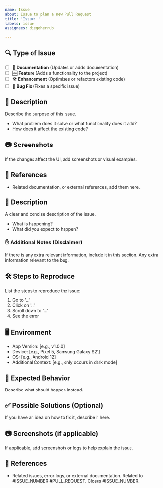 ```yaml
---
name: Issue
about: Issue to plan a new Pull Request
title: 'Issue: '
labels: issue
assignees: diegoherrub

---
```


## 🔍 Type of Issue
- [ ] 📖 **Documentation** (Updates or adds documentation)
- [ ] 🆕 **Feature** (Adds a functionality to the project)
- [ ] 🛠 **Enhancement** (Optimizes or refactors existing code)
- [ ] 🐞 **Bug Fix** (Fixes a specific issue)

## 📝 Description
Describe the purpose of this Issue.
- What problem does it solve or what functionality does it add?
- How does it affect the existing code?

## 📷 Screenshots
If the changes affect the UI, add screenshots or visual examples.

## 🔗 References
- Related documentation, or external references, add them here.

## 📝 Description
A clear and concise description of the issue.
- What is happening?
- What did you expect to happen?

### ✋ Additional Notes (Disclaimer)
If there is any extra relevant information, include it in this section.
Any extra information relevant to the bug.

## 🛠 Steps to Reproduce
List the steps to reproduce the issue:
1. Go to '...'
2. Click on '...'
3. Scroll down to '...'
4. See the error

## 🖥️ Environment
- App Version: [e.g., v1.0.0]
- Device: [e.g., Pixel 5, Samsung Galaxy S21]
- OS: [e.g., Android 12]
- Additional Context: [e.g., only occurs in dark mode]

## 📌 Expected Behavior
Describe what should happen instead.

## ✅ Possible Solutions (Optional)
If you have an idea on how to fix it, describe it here.

## 📷 Screenshots (if applicable)
If applicable, add screenshots or logs to help explain the issue.

## 🔗 References
- Related issues, error logs, or external documentation.
  Related to #ISSUE_NUMBER #PULL_REQUEST.
  Closes #ISSUE_NUMBER.